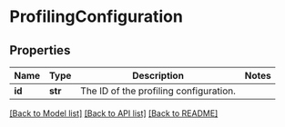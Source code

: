 # ProfilingConfiguration

## Properties
Name | Type | Description | Notes
------------ | ------------- | ------------- | -------------
**id** | **str** | The ID of the profiling configuration. | 

[[Back to Model list]](../README.md#documentation-for-models) [[Back to API list]](../README.md#documentation-for-api-endpoints) [[Back to README]](../README.md)

